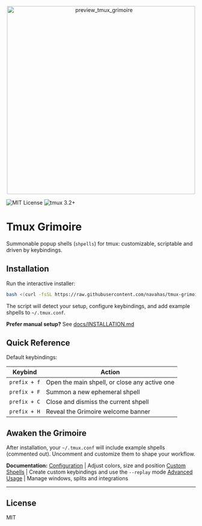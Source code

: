 <p align="center">
    <img src="https://raw.githubusercontent.com/navahas/tmux-grimoire/assets/images/grimoire.png"
        alt="preview_tmux_grimoire" width="500"/>
</p>

![MIT License](https://img.shields.io/badge/license-MIT-blue.svg)
![tmux 3.2+](https://img.shields.io/badge/tmux-3.2+-brightgreen)

# Tmux Grimoire

Summonable popup shells (`shpells`) for tmux: customizable, scriptable and driven by keybindings.

## Installation

Run the interactive installer:

```bash
bash <(curl -fsSL https://raw.githubusercontent.com/navahas/tmux-grimoire/main/install.sh)
```

The script will detect your setup, configure keybindings, and add example shpells to `~/.tmux.conf`.

**Prefer manual setup?** See [docs/INSTALLATION.md](docs/INSTALLATION.md#manual-installation)

## Quick Reference

Default keybindings:

| Keybind | Action |
|---------|--------|
| `prefix + f` | Open the main shpell, or close any active one |
| `prefix + F` | Summon a new ephemeral shpell |
| `prefix + C` | Close and dismiss the current shpell |
| `prefix + H` | Reveal the Grimoire welcome banner |

## Awaken the Grimoire

After installation, your `~/.tmux.conf` will include example shpells (commented out). Uncomment and customize them to shape your workflow.

**Documentation:**
[Configuration](docs/CONFIGURATION.md)  | Adjust colors, size and position
[Custom Shpells](docs/CUSTOM_SHPELLS.md) | Create custom keybindings and use the `--replay` mode
[Advanced Usage](docs/ADVANCED.md) | Manage windows, splits and integrations

---
## License

MIT
